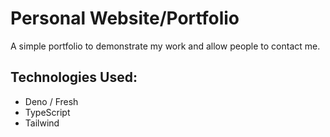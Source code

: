 # Personal Website/Portfolio

A simple portfolio to demonstrate my work and allow people to contact me.

## Technologies Used:
- Deno / Fresh
- TypeScript
- Tailwind
